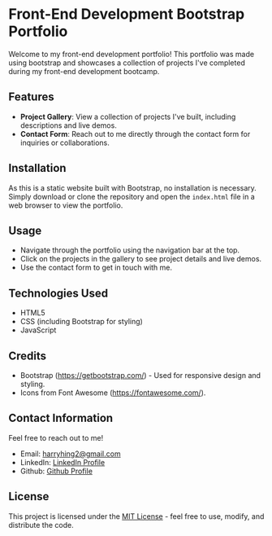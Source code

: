# Front-End Development Bootstrap Portfolio

Welcome to my front-end development portfolio! This portfolio was made using bootstrap and showcases a collection of projects I've completed during my front-end development bootcamp.

## Features

- **Project Gallery**: View a collection of projects I've built, including descriptions and live demos.
- **Contact Form**: Reach out to me directly through the contact form for inquiries or collaborations.

## Installation

As this is a static website built with Bootstrap, no installation is necessary. Simply download or clone the repository and open the `index.html` file in a web browser to view the portfolio.

## Usage

- Navigate through the portfolio using the navigation bar at the top.
- Click on the projects in the gallery to see project details and live demos.
- Use the contact form to get in touch with me.

## Technologies Used

- HTML5
- CSS (including Bootstrap for styling)
- JavaScript

## Credits

- Bootstrap (https://getbootstrap.com/) - Used for responsive design and styling.
- Icons from Font Awesome (https://fontawesome.com/).

## Contact Information

Feel free to reach out to me!

- Email: harryhing2@gmail.com
- LinkedIn: [LinkedIn Profile](https://www.linkedin.com/in/harry-hing-46a874207/)
- Github: [Github Profile](https://github.com/harryh38)

## License

This project is licensed under the [MIT License](LICENSE) - feel free to use, modify, and distribute the code.

